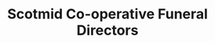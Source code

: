 ---
title: "Scotmid Co-operative Funeral Directors"
url: /edinburgh/scotmid-co-operative-funeral-directors-forrester-park-drive/
shop: funeral directors
---